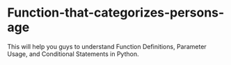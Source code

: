 # Function-that-categorizes-persons-age
This will help you guys to understand Function Definitions, Parameter Usage, and Conditional Statements in Python.
